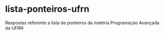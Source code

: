 # lista-ponteiros-ufrn
Respostas referente a lista de ponteiros da matéria Programação Avançada da UFRN
